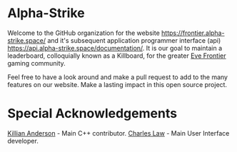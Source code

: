 # Alpha-Strike

Welcome to the GitHub organization for the website https://frontier.alpha-strike.space/ and it's subsequent application programmer interface (api) https://api.alpha-strike.space/documentation/. It is our goal to maintain a leaderboard, colloquially known as a Killboard, for the greater [Eve Frontier](https://www.evefrontier.com/en) gaming community. 

Feel free to have a look around and make a pull request to add to the many features on our website. Make a lasting impact in this open source project.

# Special Acknowledgements

[Killian Anderson](https://github.com/kandrsn99) - Main C++ contributor.
[Charles Law](https://github.com/claw726) - Main User Interface developer.

